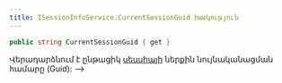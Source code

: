 ```yaml
---
title: ISessionInfoService.CurrentSessionGuid հատկություն
---
```


```c#
public string CurrentSessionGuid { get }
```

Վերադարձնում է ընթացիկ [սեսսիայի](../../types/SessionInfo.md) ներքին նույնականացման համարը (Guid): -->

<!-- ### Add

```c#
public Task Add(SessionInfo sessionInfo)
```

Ավելացնում է նոր [սեսսիա](../../types/SessionInfo.md) տվյալների պահոցի `SESSIONINFO` աղյուսակում և քեշում։

Նոր սեսսիա ավտոմատ կերպով բացվում է ծրագիր մուտք գործելիս։

**Պարամետրեր**

* `sessionInfo` - Ավելացվող [սեսսիայի ինֆորմացիան](../../types/SessionInfo.md)։

-->